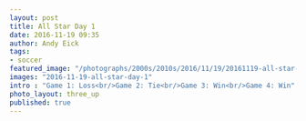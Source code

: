 ```yaml
---
layout: post
title: All Star Day 1
date: 2016-11-19 09:35
author: Andy Eick
tags:
- soccer
featured_image: "/photographs/2000s/2010s/2016/11/19/20161119-all-star-day-1-0003.jpg"
images: "2016-11-19-all-star-day-1"
intro : "Game 1: Loss<br/>Game 2: Tie<br/>Game 3: Win<br/>Game 4: Win"
photo_layout: three_up
published: true
---
```

